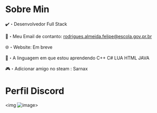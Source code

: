 # Sobre Min

✔️・Desenvolvedor Full Stack

📩・Meu Email de contanto: rodrigues.almeida.felipe@escola.gov.pr.br

🌐・Website: Em breve

📮・A linguagem em que estou aprendendo C++ C# LUA HTML JAVA

🎮・Adicionar amigo no steam : Sarnax

# Perfil Discord
<img ![image](https://user-images.githubusercontent.com/104572411/172455655-d2162983-79b2-4a39-be96-e980100e3871.png)>

